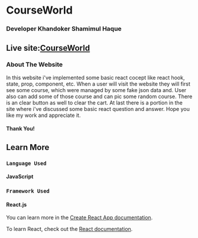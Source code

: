 # CourseWorld

### Developer Khandoker Shamimul Haque

## Live site:[CourseWorld](https://quiet-lamington-b54525.netlify.app/)


### About The Website
In this website i've implemented some basic react cocept like react hook, state, prop, component, etc. When a user will visit the website they will first see some course, which were managed by some fake json data and. User also can add some of those course and can pic some random course. There is an clear button as well to clear the cart. At last there is a portion in the site where i've discussed some basic react question and answer. Hope you like my work and appreciate it.
#### Thank You!
## Learn More

### `Language Used`
#### JavaScript

### `Framework Used`
#### React.js

You can learn more in the [Create React App documentation](https://facebook.github.io/create-react-app/docs/getting-started).

To learn React, check out the [React documentation](https://reactjs.org/).
